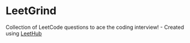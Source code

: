 # LeetGrind
Collection of LeetCode questions to ace the coding interview! - Created using [LeetHub](https://github.com/QasimWani/LeetHub)
